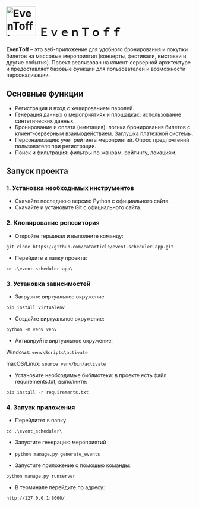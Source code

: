 # <img src="https://github.com/user-attachments/assets/bd56a16b-2dc5-4c5b-b05c-004d2020de1c" width="80" height="auto" alt="EvenToff Logo" /> ＥｖｅｎＴｏｆｆ 
𝐄𝐯𝐞𝐧𝐓𝐨𝐟𝐟 – это веб-приложение для удобного бронирования и покупки билетов на массовые мероприятия (концерты, фестивали, выставки и другие события). Проект реализован на клиент-серверной архитектуре и предоставляет базовые функции для пользователей и возможности персонализации.
## Основные функции
- Регистрация и вход с хешированием паролей.
- Генерация данных о мероприятиях и площадках: использование синтетических данных.
- Бронирование и оплата (имитация): логика бронирования билетов с клиент-серверным взаимодействием. Заглушка платежной системы.
- Персонализация: учет рейтинга мероприятий. Опрос предпочтений пользователя при регистрации.
- Поиск и фильтрация: фильтры по жанрам, рейтингу, локациям.
## Запуск проекта
### 1. Установка необходимых инструментов
- Скачайте последнюю версию Python с официального сайта.
- Скачайте и установите Git с официального сайта.
### 2. Клонирование репозитория
- Откройте терминал и выполните команду:

`git clone https://github.com/catarticle/event-scheduler-app.git`
- Перейдите в папку проекта:

`cd .\event-scheduler-app\`

### 3. Установка зависимостей
- Загрузите виртуальное окружение

`pip install virtualenv`

- Создайте виртуальное окружение:

`python -m venv venv`
- Активируйте виртуальное окружение:

Windows:
`venv\Scripts\activate`

macOS/Linux:
`source venv/bin/activate`
- Установите необходимые библиотеки: в проекте есть файл requirements.txt, выполните:

`pip install -r requirements.txt`

### 4. Запуск приложения
- Перейдитет в папку

`cd .\event_scheduler\`

- Запустите генерацию мероприятий

- `python manage.py generate_events`

- Запустите приложение с помощью команды:

`python manage.py runserver`
- В терминале перейдите по адресу:
  
`http://127.0.0.1:8000/`
